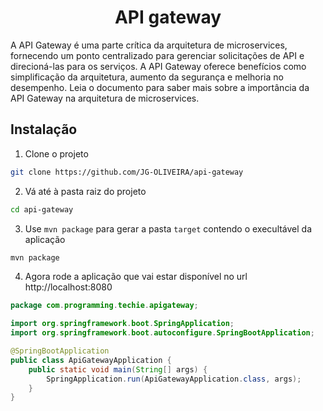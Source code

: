 <h1 align="center">API gateway</h1>

<p>A API Gateway é uma parte crítica da arquitetura de microservices, fornecendo um ponto centralizado para gerenciar solicitações de API e direcioná-las para os serviços. A API Gateway oferece benefícios como simplificação da arquitetura, aumento da segurança e melhoria no desempenho. Leia o documento para saber mais sobre a importância da API Gateway na arquitetura de microservices.<p>

## Instalação

1. Clone o projeto
```bash
git clone https://github.com/JG-OLIVEIRA/api-gateway
```
2. Vá até à pasta raiz do projeto
```bash
cd api-gateway
```
3. Use `mvn package` para gerar a pasta `target` contendo o execultável da aplicação
```bash
mvn package
```
4. Agora rode a aplicação que vai estar disponível no url http://localhost:8080

```java
package com.programming.techie.apigateway;

import org.springframework.boot.SpringApplication;
import org.springframework.boot.autoconfigure.SpringBootApplication;

@SpringBootApplication
public class ApiGatewayApplication {
    public static void main(String[] args) {
        SpringApplication.run(ApiGatewayApplication.class, args);
    }
}
```